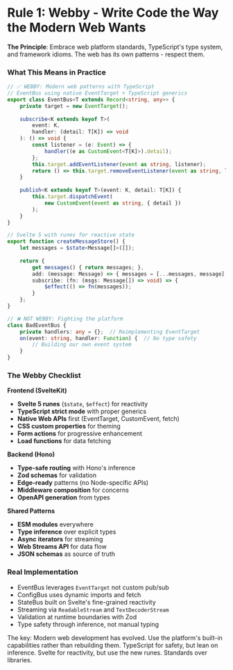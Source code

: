 # Rule 1: Webby - Write Code the Way the Modern Web Wants

**The Principle**: Embrace web platform standards, TypeScript's type system, and framework idioms. The web has its own patterns - respect them.

### What This Means in Practice

```typescript
// ✅ WEBBY: Modern web patterns with TypeScript
// EventBus using native EventTarget + TypeScript generics
export class EventBus<T extends Record<string, any>> {
    private target = new EventTarget();
    
    subscribe<K extends keyof T>(
        event: K, 
        handler: (detail: T[K]) => void
    ): () => void {
        const listener = (e: Event) => {
            handler((e as CustomEvent<T[K]>).detail);
        };
        this.target.addEventListener(event as string, listener);
        return () => this.target.removeEventListener(event as string, listener);
    }
    
    publish<K extends keyof T>(event: K, detail: T[K]) {
        this.target.dispatchEvent(
            new CustomEvent(event as string, { detail })
        );
    }
}

// Svelte 5 with runes for reactive state
export function createMessageStore() {
    let messages = $state<Message[]>([]);
    
    return {
        get messages() { return messages; },
        add: (message: Message) => { messages = [...messages, message]; },
        subscribe: (fn: (msgs: Message[]) => void) => {
            $effect(() => fn(messages));
        }
    };
}

// ❌ NOT WEBBY: Fighting the platform
class BadEventBus {
    private handlers: any = {};  // Reimplementing EventTarget
    on(event: string, handler: Function) {  // No type safety
        // Building our own event system
    }
}
```

### The Webby Checklist

**Frontend (SvelteKit)**
- **Svelte 5 runes** (`$state`, `$effect`) for reactivity
- **TypeScript strict mode** with proper generics
- **Native Web APIs** first (EventTarget, CustomEvent, fetch)
- **CSS custom properties** for theming
- **Form actions** for progressive enhancement
- **Load functions** for data fetching

**Backend (Hono)**
- **Type-safe routing** with Hono's inference
- **Zod schemas** for validation
- **Edge-ready** patterns (no Node-specific APIs)
- **Middleware composition** for concerns
- **OpenAPI generation** from types

**Shared Patterns**
- **ESM modules** everywhere
- **Type inference** over explicit types
- **Async iterators** for streaming
- **Web Streams API** for data flow
- **JSON schemas** as source of truth

### Real Implementation
- EventBus leverages `EventTarget` not custom pub/sub
- ConfigBus uses dynamic imports and fetch
- StateBus built on Svelte's fine-grained reactivity
- Streaming via `ReadableStream` and `TextDecoderStream`
- Validation at runtime boundaries with Zod
- Type safety through inference, not manual typing

The key: Modern web development has evolved. Use the platform's built-in capabilities rather than rebuilding them. TypeScript for safety, but lean on inference. Svelte for reactivity, but use the new runes. Standards over libraries.